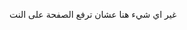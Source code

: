 غير اي شيء هنا عشان ترفع الصفحة على النت 
<!--stackedit_data:
eyJoaXN0b3J5IjpbLTUzNDU2MjQ2NCwyNzQzOTE0MzAsLTUxMz
A5NzkzNiwtNjM2MTk2MzA0XX0=
-->